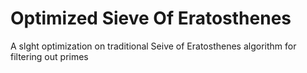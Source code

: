 # Optimized Sieve Of Eratosthenes

A slght optimization on traditional Seive of Eratosthenes algorithm for filtering out primes
